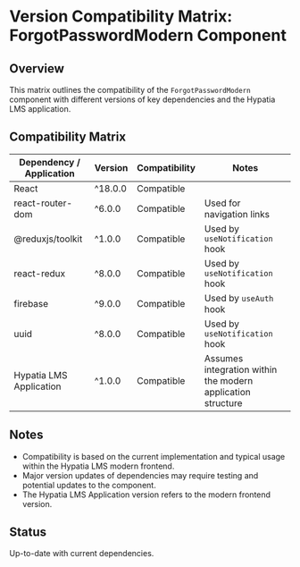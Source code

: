 # Version Compatibility Matrix: ForgotPasswordModern Component

## Overview

This matrix outlines the compatibility of the `ForgotPasswordModern` component with different versions of key dependencies and the Hypatia LMS application.

## Compatibility Matrix

| Dependency / Application | Version | Compatibility | Notes |
|--------------------------|---------|---------------|-------|
| React                    | ^18.0.0 | Compatible    |       |
| react-router-dom         | ^6.0.0  | Compatible    | Used for navigation links |
| @reduxjs/toolkit         | ^1.0.0  | Compatible    | Used by `useNotification` hook |
| react-redux              | ^8.0.0  | Compatible    | Used by `useNotification` hook |
| firebase                 | ^9.0.0  | Compatible    | Used by `useAuth` hook |
| uuid                     | ^8.0.0  | Compatible    | Used by `useNotification` hook |
| Hypatia LMS Application  | ^1.0.0  | Compatible    | Assumes integration within the modern application structure |

## Notes

-   Compatibility is based on the current implementation and typical usage within the Hypatia LMS modern frontend.
-   Major version updates of dependencies may require testing and potential updates to the component.
-   The Hypatia LMS Application version refers to the modern frontend version.

## Status

Up-to-date with current dependencies.
